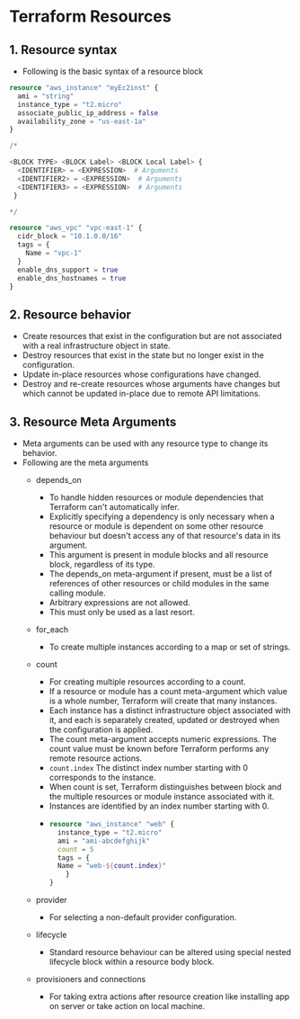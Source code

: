 # Terraform Resources

## 1. Resource syntax 
- Following is the basic syntax of a resource block

```terraform
resource "aws_instance" "myEc2inst" {
  ami = "string"
  instance_type = "t2.micro"
  associate_public_ip_address = false
  availability_zone = "us-east-1a"
}

/*

<BLOCK TYPE> <BLOCK Label> <BLOCK Local Label> {
  <IDENTIFIER> = <EXPRESSION>  # Arguments
  <IDENTIFIER2> = <EXPRESSION>  # Arguments
  <IDENTIFIER3> = <EXPRESSION>  # Arguments
 }

*/

resource "aws_vpc" "vpc-east-1" {
  cidr_block = "10.1.0.0/16"
  tags = {
    Name = "vpc-1"
  }
  enable_dns_support = true
  enable_dns_hostnames = true
}
```

## 2. Resource behavior

- Create resources that exist in the configuration but are not associated with a real infrastructure object in state.
- Destroy resources that exist in the state but no longer exist in the configuration.
- Update in-place resources whose configurations have changed.
- Destroy and re-create resources whose arguments have changes but which cannot be updated in-place due to remote API limitations.

## 3. Resource Meta Arguments
- Meta arguments can be used with any resource type to change its behavior.
- Following are the meta arguments
  - depends_on
    - To handle hidden resources or module dependencies that Terraform can't automatically infer.
    - Explicitly specifying a dependency is only necessary when a resource or module is dependent on some other resource
      behaviour but doesn't access any of that resource's data in its argument.
    - This argument is present in module blocks and all resource block, regardless of its type.
    - The depends_on meta-argument if present, must be a list of references of other resources or child modules in the same
      calling module.
    - Arbitrary expressions are not allowed.
    - This must only be used as a last resort.

  - for_each
    - To create multiple instances according to a map or set of strings.

  - count
    - For creating multiple resources according to a count.
    - If a resource or module has a count meta-argument which value is a whole number, Terraform will create that many 
      instances.
    - Each instance has a distinct infrastructure object associated with it, and each is separately created, updated or
      destroyed when the configuration is applied.
    - The count meta-argument accepts numeric expressions. The count value must be known before Terraform performs any remote
      resource actions.
    - ```count.index``` The distinct index number starting with 0 corresponds to the instance.
    - When count is set, Terraform distinguishes between block and the multiple resources or module instance associated with it.
    - Instances are identified by an index number starting with 0.
    - ```terraform
      resource "aws_instance" "web" {
        instance_type = "t2.micro"
        ami = "ami-abcdefghijk"
        count = 5
        tags = {
        Name = "web-${count.index}"
          }
      }
      ```

  - provider
    - For selecting a non-default provider configuration.

  - lifecycle
    - Standard resource behaviour can be altered using special nested lifecycle block within a resource body block.

  - provisioners and connections
    - For taking extra actions after resource creation like installing app on server or take action on local machine.